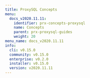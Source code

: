 ```yaml
---
title: ProxySQL Concepts
menu:
  docs_v2020.11.11:
    identifier: prx-concepts-proxysql
    name: Concepts
    parent: prx-proxysql-guides
    weight: 20
menu_name: docs_v2020.11.11
info:
  cli: v0.15.0
  community: v0.15.0
  enterprise: v0.2.0
  installer: v0.15.0
  version: v2020.11.11
---
```


